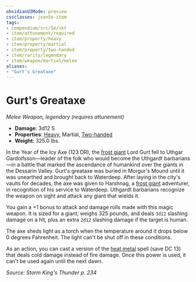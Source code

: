 ```yaml
---
obsidianUIMode: preview
cssclasses: json5e-item
tags:
- compendium/src/5e/skt
- item/attunement/required
- item/property/heavy
- item/property/martial
- item/property/two-handed
- item/rarity/legendary
- item/weapon/martial/melee
aliases: 
- "Gurt's Greataxe"
---
```

# Gurt's Greataxe
*Melee Weapon, legendary (requires attunement)*  

- **Damage**: 3d12 S
- **Properties**: [Heavy](/Systems/5e/rules/item-properties.md#Heavy), Martial, [Two-handed](/Systems/5e/rules/item-properties.md#Two-handed)
- **Weight**: 325.0 lbs.

In the Year of the Icy Axe (123 DR), the [frost giant](/Systems/5e/bestiary/giant/frost-giant.md) Lord Gurt fell to Uthgar Gardolfsson—leader of the folk who would become the Uthgardt barbarians—in a battle that marked the ascendance of humankind over the giants in the Dessarin Valley. Gurt's greataxe was buried in Morgur's Mound until it was unearthed and brought back to Waterdeep. After laying in the city's vaults for decades, the axe was given to Harshnag, a [frost giant](/Systems/5e/bestiary/giant/frost-giant.md) adventurer, in recognition of his service to Waterdeep. Uthgardt barbarians recognize the weapon on sight and attack any giant that wields it.

You gain a +1 bonus to attack and damage rolls made with this magic weapon. It is sized for a giant, weighs 325 pounds, and deals `3d12` slashing damage on a hit, plus an extra `2d12` slashing damage if the target is human.

The axe sheds light as a torch when the temperature around it drops below 0 degrees Fahrenheit. The light can't be shut off in these conditions.

As an action, you can cast a version of the [heat metal](/Systems/5e/spells/heat-metal.md) spell (save DC 13) that deals cold damage instead of fire damage. Once this power is used, it can't be used again until the next dawn.

*Source: Storm King's Thunder p. 234*
